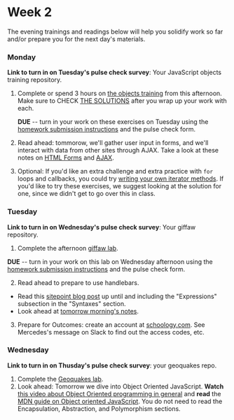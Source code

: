 # Week 2

The evening trainings and readings below will help you solidify work so far and/or prepare you for the next day's materials.

### Monday

**Link to turn in on Tuesday's pulse check survey**: Your JavaScript objects training repository.

1. Complete or spend 3 hours on [the objects training](https://github.com/sf-wdi-34/js-objects-training) from this afternoon. Make sure to CHECK [THE SOLUTIONS](https://github.com/sf-wdi-34/js-objects-training/tree/solutions/challenges) after you wrap up your work with each.  

   **DUE** -- turn in your work on these exercises on Tuesday using the [homework submission instructions](https://github.com/sf-wdi-34/schedule/blob/master/how-to/submit-hw.md) and the pulse check form.

1. Read ahead: tommorow, we'll gather user input in forms, and we'll interact with data from other sites through AJAX. Take a look at these notes on [HTML Forms](https://github.com/sf-wdi-34/html-forms) and [AJAX](https://github.com/sf-wdi-34/ajax).  

1. Optional: If you'd like an extra challenge and extra practice with `for` loops and callbacks, you could try [writing your own iterator methods](https://github.com/sf-wdi-34/building-js-iterators-lab/). If you'd like to try these exercises, we suggest looking at the solution for one, since we didn't get to go over this in class.


### Tuesday

**Link to turn in on Wednesday's pulse check survey**: Your giffaw repository.

1. Complete the afternoon [giffaw lab](https://github.com/sf-wdi-34/giffaw).

  **DUE** -- turn in your work on this lab on Wednesday afternoon using the [homework submission instructions](https://github.com/sf-wdi-34/schedule/blob/master/how-to/submit-hw.md) and the pulse check form.

2. Read ahead to prepare to use handlebars.
  * Read this [sitepoint blog post](https://www.sitepoint.com/a-beginners-guide-to-handlebars/) up until and including the "Expressions" subsection in the "Syntaxes" section.
  * Look ahead at [tomorrow morning's notes](https://github.com/sf-wdi-34/handlebars-client-side-templating).

3. Prepare for Outcomes: create an account at [schoology.com](https://www.schoology.com/). See Mercedes's message on Slack to find out the access codes, etc.

### Wednesday

**Link to turn in on Thusday's pulse check survey**: your geoquakes repo.

1. Complete the [Geoquakes lab](https://github.com/sf-wdi-34/geoquakes).
2. Look ahead: Tomorrow we dive into Object Oriented JavaScript. **Watch** [this video about Object Oriented programming in general](https://www.youtube.com/watch?v=SS-9y0H3Si8) and **read** the [MDN guide on Object oriented JavaScript](https://developer.mozilla.org/en-US/docs/Web/JavaScript/Introduction_to_Object-Oriented_JavaScript). You do not need to read the Encapsulation, Abstraction, and Polymorphism sections. 

<!--
### Thursday

### Weekend

-->
